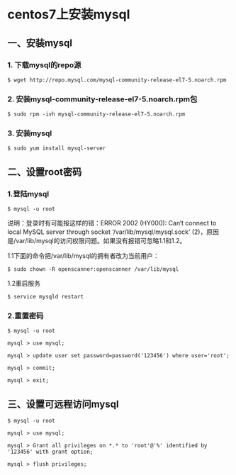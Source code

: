 # centos7上安装mysql

## 一、安装mysql
### 1. 下载mysql的repo源
`$ wget http://repo.mysql.com/mysql-community-release-el7-5.noarch.rpm`
### 2. 安装mysql-community-release-el7-5.noarch.rpm包
`$ sudo rpm -ivh mysql-community-release-el7-5.noarch.rpm`
### 3. 安装mysql
`$ sudo yum install mysql-server`

## 二、设置root密码
### 1.登陆mysql
`$ mysql -u root`

说明：登录时有可能报这样的错：ERROR 2002 (HY000): Can‘t connect to local MySQL server through socket ‘/var/lib/mysql/mysql.sock‘ (2)，原因是/var/lib/mysql的访问权限问题。如果没有报错可忽略1.1和1.2。


1.1下面的命令把/var/lib/mysql的拥有者改为当前用户：

`$ sudo chown -R openscanner:openscanner /var/lib/mysql`

1.2重启服务

`$ service mysqld restart`

### 2.重置密码
`$ mysql -u root`

`mysql > use mysql;`

`mysql > update user set password=password('123456') where user='root';`

`mysql > commit;`

`mysql > exit;`


## 三、设置可远程访问mysql
`$ mysql -u root`

`mysql > use mysql;`

`mysql > Grant all privileges on *.* to 'root'@'%' identified by '123456' with grant option;`

`mysql > flush privileges;`
